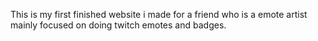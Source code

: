 This is my first finished website i made for a friend who is a emote artist mainly focused on doing twitch emotes and badges.